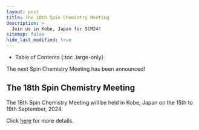 ```yaml
---
layout: post
title: The 18th Spin Chemistry Meeting
description: >
  Join us in Kobe, Japan for SCM24!
sitemap: false
hide_last_modified: true
---
```


<!-- Google tag (gtag.js) -->
<script async src="https://www.googletagmanager.com/gtag/js?id=G-STRM3GYD69"></script>
<script>
  window.dataLayer = window.dataLayer || [];
  function gtag(){dataLayer.push(arguments);}
  gtag('js', new Date());

  gtag('config', 'G-STRM3GYD69');
</script>

- Table of Contents
{:toc .large-only}

The next Spin Chemistry Meeting has been announced!

## The 18th Spin Chemistry Meeting

The 18th Spin Chemistry Meeting will be held in Kobe, Japan on the 15th to 19th September, 2024.

Click [here](https://sites.google.com/gsuite.kobe-u.ac.jp/scm2024/home?authuser=0) for more details.



